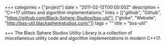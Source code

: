 +++
categories = ["project"]
date = "2011-02-12T00:00:00Z"
description = "C++17 utilities and algorithm implementations."
links = [["github", "Github", "https://github.com/Black-Sphere-Studios/bss-util"], ["globe", "Website", "http://bss-util.blackspherestudios.com/"]]
tags = ""
title = "bss-util"

+++
The Black Sphere Studios Utility Library is a collection of miscellaneous utility code and algorithm implementations in modern C++17.